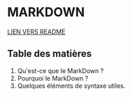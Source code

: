# MARKDOWN

[LIEN VERS README](README.md)

## Table des matières
1. Qu'est-ce que le MarkDown ?
1. Pourquoi le MarkDown ? 
1. Quelques éléments de syntaxe utiles.

